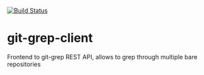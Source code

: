 [![Build Status](https://travis-ci.org/Ullink/git-grep-client.svg)](https://travis-ci.org/Ullink/git-grep-client)

# git-grep-client
Frontend to git-grep REST API, allows to grep through multiple bare repositories

